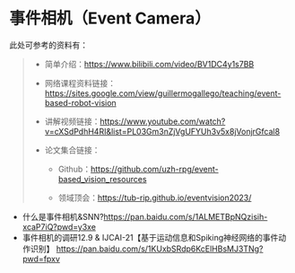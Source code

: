 # 事件相机（Event Camera）

此处可参考的资料有：

> - 简单介绍：<https://www.bilibili.com/video/BV1DC4y1s7BB>
>
> - 网络课程资料链接：<https://sites.google.com/view/guillermogallego/teaching/event-based-robot-vision>
>
> - 讲解视频链接：<https://www.youtube.com/watch?v=cXSdPdhH4RI&list=PL03Gm3nZjVgUFYUh3v5x8jVonjrGfcal8>
>
> - 论文集合链接：
>
>   - Github：<https://github.com/uzh-rpg/event-based_vision_resources>
>
>   - 领域顶会：<https://tub-rip.github.io/eventvision2023/>

- 什么是事件相机&SNN?<https://pan.baidu.com/s/1ALMETBpNQzisih-xcaP7iQ?pwd=y3xe>
- 事件相机的调研12.9 & IJCAI-21【基于运动信息和Spiking神经网络的事件动作识别】 <https://pan.baidu.com/s/1KUxbSRdp6KcElHBsMJ3TNg?pwd=fpxv>
